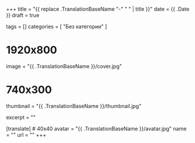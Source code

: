 +++
title = "{{ replace .TranslationBaseName "-" " " | title }}"
date = {{ .Date }}
draft = true

tags = []
categories = [ "Без категории" ]

# 1920x800
image = "{{ .TranslationBaseName }}/cover.jpg"
# 740x300
thumbnail = "{{ .TranslationBaseName }}/thumbnail.jpg"

excerpt = ""

[translate]
    # 40x40
    avatar = "{{ .TranslationBaseName }}/avatar.jpg"
    name = ""
    url = ""
+++

